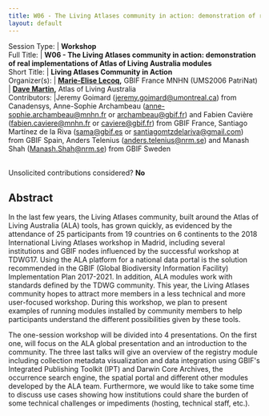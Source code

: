 ```yaml
---
title: W06 - The Living Atlases community in action: demonstration of real implementations of Atlas of Living Australia modules
layout: default
---
```



Session Type: | **Workshop**  
Full Title:   | **W06 - The Living Atlases community in action: demonstration of real implementations of Atlas of Living Australia modules**  
Short Title:  | **Living Atlases Community in Action**  
Organizer(s): | **[Marie-Elise Lecoq](mailto:melecoq@gbif.fr),** GBIF France MNHN (UMS2006 PatriNat)  
              | **[Dave Martin](mailto:David.Martin@csiro.au),** Atlas of Living Australia  
Contributors: |Jeremy Goimard (jeremy.goimard@umontreal.ca) from Canadensys, Anne-Sophie Archambeau (anne-sophie.archambeau@mnhn.fr or archambeau@gbif.fr) and Fabien Cavière (fabien.caviere@mnhn.fr or caviere@gbif.fr) from GBIF France, Santiago Martínez de la Riva (sama@gbif.es or santiagomtzdelariva@gmail.com) from GBIF Spain, Anders Telenius (anders.telenius@nrm.se) and Manash Shah (Manash.Shah@nrm.se) from GBIF Sweden  


<p><br />Unsolicited contributions considered?  <strong>No</strong></p>  

<!--
**How many 80-minute sessions are you requesting?** 2
Technical Requirements: | No
-->  

## Abstract  

In the last few years, the Living Atlases community, built around the Atlas of Living Australia (ALA) tools, has grown quickly, as evidenced by the attendance of 25 participants from 19 countries on 6 continents to the 2018 International Living Atlases workshop in Madrid, including several institutions and GBIF nodes influenced by the successful workshop at TDWG17. Using the ALA platform for a national data portal is the solution recommended in the GBIF (Global Biodiversity Information Facility) Implementation Plan 2017-2021. In addition, ALA modules work with standards defined by the TDWG community. This year, the Living Atlases community hopes to attract more members in a less technical and more user-focused workshop. During this workshop, we plan to present examples of running modules installed by community members to help participants understand the different possibilities given by these tools.

 

The one-session workshop will be divided into 4 presentations. On the first one, will focus on the ALA global presentation and an introduction to the community. The three last talks will give an overview of the registry module including collection metadata visualization and data integration using GBIF's Integrated Publishing Toolkit (IPT) and Darwin Core Archives, the occurrence search engine, the spatial portal and different other modules developed by the ALA team. Furthermore, we would like to take some time to discuss use cases showing how institutions could share the burden of some technical challenges or impediments (hosting, technical staff, etc.).


